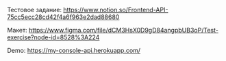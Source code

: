 Тестовое задание: https://www.notion.so/Frontend-API-75cc5ecc28cd42f4a6f963e2dad88680

Макет: https://www.figma.com/file/dCM3HsX0D9gD84angpbUB3oP/Test-exercise?node-id=8528%3A224

Demo: https://my-console-api.herokuapp.com/
